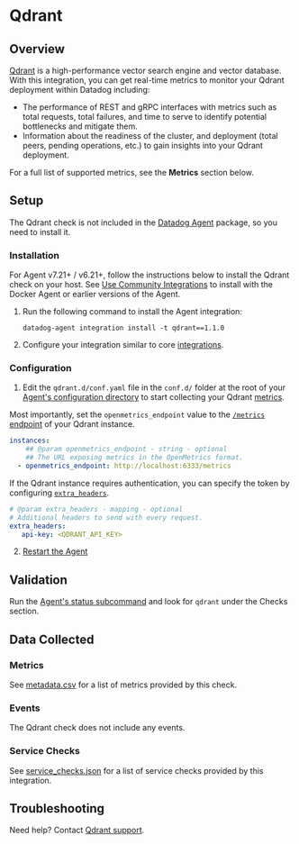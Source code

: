# Qdrant

## Overview

[Qdrant][1] is a high-performance vector search engine and vector database. With this integration, you can get real-time metrics to monitor your Qdrant deployment within Datadog including:

- The performance of REST and gRPC interfaces with metrics such as total requests, total failures, and time to serve to identify potential bottlenecks and mitigate them.
- Information about the readiness of the cluster, and deployment (total peers, pending operations, etc.) to gain insights into your Qdrant deployment.

For a full list of supported metrics, see the **Metrics** section below.

## Setup

The Qdrant check is not included in the [Datadog Agent][2] package, so you need to install it.

### Installation

For Agent v7.21+ / v6.21+, follow the instructions below to install the Qdrant check on your host. See [Use Community Integrations][3] to install with the Docker Agent or earlier versions of the Agent.

1. Run the following command to install the Agent integration:

   ```shell
   datadog-agent integration install -t qdrant==1.1.0
   ```

2. Configure your integration similar to core [integrations][4].

### Configuration

1. Edit the `qdrant.d/conf.yaml` file in the `conf.d/` folder at the root of your [Agent's configuration directory][7] to start collecting your Qdrant [metrics](#metrics).

Most importantly, set the `openmetrics_endpoint` value to the [`/metrics` endpoint](https://qdrant.tech/documentation/guides/monitoring/#monitoring) of your Qdrant instance.

```yaml
instances:
    ## @param openmetrics_endpoint - string - optional
    ## The URL exposing metrics in the OpenMetrics format.
  - openmetrics_endpoint: http://localhost:6333/metrics
```

If the Qdrant instance requires authentication, you can specify the token by configuring [`extra_headers`](https://github.com/DataDog/integrations-core/blob/26f9ae7660f042c43f5d771f0c937ff805cf442c/openmetrics/datadog_checks/openmetrics/data/conf.yaml.example#L553C1-L558C35).

```yaml
# @param extra_headers - mapping - optional
# Additional headers to send with every request.
extra_headers:
   api-key: <QDRANT_API_KEY>
```

2. [Restart the Agent][9]

## Validation

Run the [Agent's status subcommand][10] and look for `qdrant` under the Checks section.

## Data Collected

### Metrics

See [metadata.csv][11] for a list of metrics provided by this check.

### Events

The Qdrant check does not include any events.

### Service Checks

See [service_checks.json][13] for a list of service checks provided by this integration.

## Troubleshooting

Need help? Contact [Qdrant support][12].

[1]: https://qdrant.tech/
[2]: https://app.datadoghq.com/account/settings/agent/latest
[3]: https://docs.datadoghq.com/agent/guide/use-community-integrations/
[4]: https://docs.datadoghq.com/getting_started/integrations/
[7]: https://docs.datadoghq.com/agent/guide/agent-configuration-files/#agent-configuration-directory
[9]: https://docs.datadoghq.com/agent/guide/agent-commands/#start-stop-and-restart-the-agent
[10]: https://docs.datadoghq.com/agent/guide/agent-commands/#service-status
[11]: https://github.com/DataDog/integrations-extras/blob/master/qdrant/metadata.csv
[12]: http://qdrant.to/discord
[13]: https://github.com/DataDog/integrations-extras/blob/master/qdrant/assets/service_checks.json

